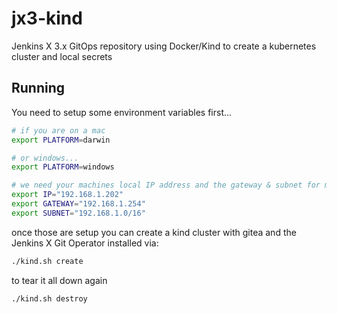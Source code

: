 # jx3-kind

Jenkins X 3.x GitOps repository using Docker/Kind to create a kubernetes cluster and local secrets

## Running

You need to setup some environment variables first...

```bash
# if you are on a mac 
export PLATFORM=darwin

# or windows...
export PLATFORM=windows 

# we need your machines local IP address and the gateway & subnet for making the docker network:
export IP="192.168.1.202"
export GATEWAY="192.168.1.254"
export SUBNET="192.168.1.0/16"
```

once those are setup you can create a kind cluster with gitea and the Jenkins X Git Operator installed via:

```bash
./kind.sh create 
```

to tear it all down again

```bash
./kind.sh destroy 
```
